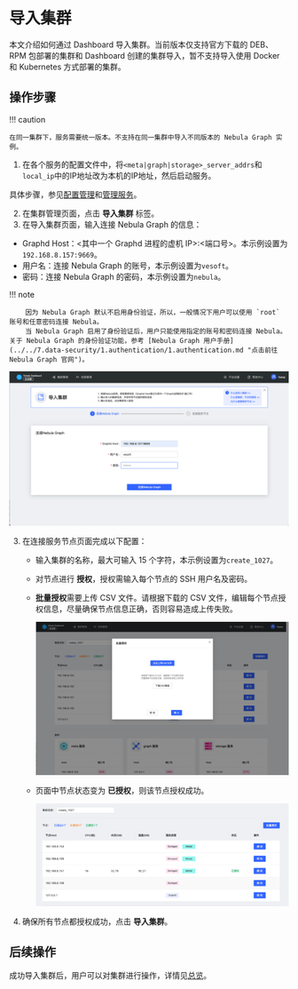 # 导入集群

本文介绍如何通过 Dashboard 导入集群。当前版本仅支持官方下载的 DEB、RPM 包部署的集群和 Dashboard 创建的集群导入，暂不支持导入使用 Docker 和 Kubernetes 方式部署的集群。

## 操作步骤

!!! caution

    在同一集群下，服务需要统一版本。不支持在同一集群中导入不同版本的 Nebula Graph 实例。


1. 在各个服务的配置文件中，将`<meta|graph|storage>_server_addrs`和`local_ip`中的IP地址改为本机的IP地址，然后启动服务。

  具体步骤，参见[配置管理](../../5.configurations-and-logs/1.configurations/1.configurations.md)和[管理服务](../../4.deployment-and-installation/manage-service.md)。

2. 在集群管理页面，点击 **导入集群** 标签。
3. 在导入集群页面，输入连接 Nebula Graph 的信息：
  - Graphd Host：<其中一个 Graphd 进程的虚机 IP>:<端口号>。本示例设置为 `192.168.8.157:9669`。
  - 用户名：连接 Nebula Graph 的账号，本示例设置为`vesoft`。
  - 密码：连接 Nebula Graph 的密码，本示例设置为`nebula`。

  !!! note

        因为 Nebula Graph 默认不启用身份验证，所以，一般情况下用户可以使用 `root` 账号和任意密码连接 Nebula。
        当 Nebula Graph 启用了身份验证后，用户只能使用指定的账号和密码连接 Nebula。关于 Nebula Graph 的身份验证功能，参考 [Nebula Graph 用户手册](../../7.data-security/1.authentication/1.authentication.md "点击前往 Nebula Graph 官网")。
   
   ![connect](../figs/ds-025.png)

3. 在连接服务节点页面完成以下配置：
   - 输入集群的名称，最大可输入 15 个字符，本示例设置为`create_1027`。
   - 对节点进行 **授权**，授权需输入每个节点的 SSH 用户名及密码。
   - **批量授权**需要上传 CSV 文件。请根据下载的 CSV 文件，编辑每个节点授权信息，尽量确保节点信息正确，否则容易造成上传失败。
  
     ![批量授权](../figs/ds-026.png)

   - 页面中节点状态变为 **已授权**，则该节点授权成功。
  
     ![授权](../figs/ds-027.png)

4. 确保所有节点都授权成功，点击 **导入集群**。

## 后续操作

成功导入集群后，用户可以对集群进行操作，详情见[总览](../4.cluster-operator/1.overview.md)。
